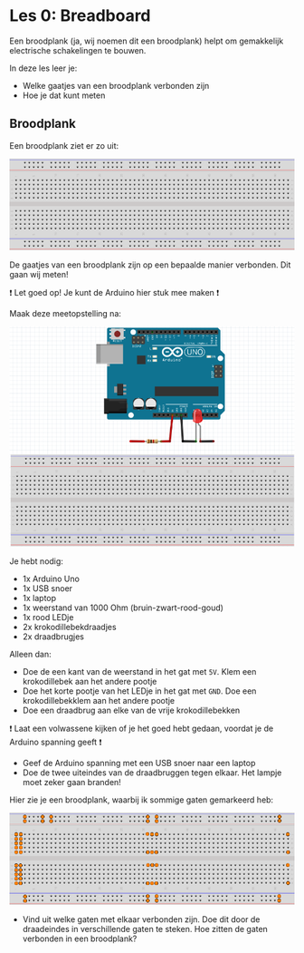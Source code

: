 # Les 0: Breadboard

Een broodplank (ja, wij noemen dit een broodplank) helpt om
gemakkelijk electrische schakelingen te bouwen.

In deze les leer je:

 * Welke gaatjes van een broodplank verbonden zijn
 * Hoe je dat kunt meten

## Broodplank

Een broodplank ziet er zo uit:

![Broodplank](Breadboard.png)

De gaatjes van een broodplank zijn op een bepaalde manier verbonden.
Dit gaan wij meten!

:heavy_exclamation_mark: Let goed op! Je kunt de Arduino hier stuk mee maken :heavy_exclamation_mark:

Maak deze meetopstelling na:

![Meetopstelling](Meetopstelling.png)

Je hebt nodig:

 * 1x Arduino Uno
 * 1x USB snoer
 * 1x laptop
 * 1x weerstand van 1000 Ohm (bruin-zwart-rood-goud)
 * 1x rood LEDje
 * 2x krokodillebekdraadjes
 * 2x draadbrugjes

Alleen dan:

 * Doe de een kant van de weerstand in het gat met `5V`. Klem een krokodillebek aan het andere pootje
 * Doe het korte pootje van het LEDje in het gat met `GND`. Doe een krokodillebekklem aan het andere pootje
 * Doe een draadbrug aan elke van de vrije krokodillebekken

:heavy_exclamation_mark: Laat een volwassene kijken of je het goed hebt gedaan, voordat je de Arduino spanning geeft :heavy_exclamation_mark:

 * Geef de Arduino spanning met een USB snoer naar een laptop
 * Doe de twee uiteindes van de draadbruggen tegen elkaar. Het lampje moet zeker gaan branden!

Hier zie je een broodplank, waarbij ik sommige gaten gemarkeerd heb:

![Broodplank met gaten](BreadboardMetGaten.png)

 * Vind uit welke gaten met elkaar verbonden zijn. Doe dit door de draadeindes in verschillende gaten te steken. Hoe zitten de gaten verbonden in een broodplank?





